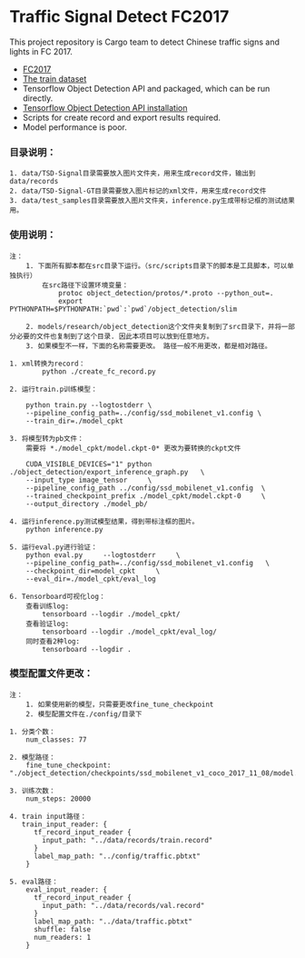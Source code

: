 # Traffic Signal Detect FC2017
This project repository is Cargo team to detect Chinese traffic signs and lights in FC 2017.

* [FC2017](http://ccvai.xjtu.edu.cn/content.jsp?urltype=news.NewsContentUrl&wbtreeid=1008&wbnewsid=1304)
* [The train dataset](http://ccvai.xjtu.edu.cn/content.jsp?urltype=news.NewsContentUrl&wbtreeid=1008&wbnewsid=1218)
* Tensorflow Object Detection API and packaged, which can be run directly.
* [Tensorflow Object Detection API installation](https://github.com/tensorflow/models/blob/master/research/object_detection/g3doc/installation.md)
* Scripts for create record and export results required.
* Model performance is poor.

### 目录说明：  
    1. data/TSD-Signal目录需要放入图片文件夹，用来生成record文件，输出到data/records  
    2. data/TSD-Signal-GT目录需要放入图片标记的xml文件，用来生成record文件  
    3. data/test_samples目录需要放入图片文件夹，inference.py生成带标记框的测试结果用。  

### 使用说明：  
    注：   
        1. 下面所有脚本都在src目录下运行。（src/scripts目录下的脚本是工具脚本，可以单独执行）  
            在src路径下设置环境变量：  
                protoc object_detection/protos/*.proto --python_out=.
                export PYTHONPATH=$PYTHONPATH:`pwd`:`pwd`/object_detection/slim

        2. models/research/object_detection这个文件夹复制到了src目录下，并将一部分必要的文件也复制到了这个目录. 因此本项目可以放到任意地方。   
        3. 如果模型不一样，下面的名称需要更改。 路径一般不用更改，都是相对路径。  

    1. xml转换为record：
            python ./create_fc_record.py

    2. 运行train.p训练模型：  

        python train.py --logtostderr \
        --pipeline_config_path=../config/ssd_mobilenet_v1.config \
        --train_dir=./model_cpkt

    3. 将模型转为pb文件：  
        需要将 *./model_cpkt/model.ckpt-0* 更改为要转换的ckpt文件

        CUDA_VISIBLE_DEVICES="1" python ./object_detection/export_inference_graph.py   \
        --input_type image_tensor     \
        --pipeline_config_path ../config/ssd_mobilenet_v1.config  \
        --trained_checkpoint_prefix ./model_cpkt/model.ckpt-0     \
        --output_directory ./model_pb/

    4. 运行inference.py测试模型结果，得到带标注框的图片。
        python inference.py

    5. 运行eval.py进行验证：   
        python eval.py     --logtostderr     \
        --pipeline_config_path=../config/ssd_mobilenet_v1.config   \
        --checkpoint_dir=model_cpkt     \
        --eval_dir=./model_cpkt/eval_log

    6. Tensorboard可视化log：  
        查看训练log:
            tensorboard --logdir ./model_cpkt/  
        查看验证log:
            tensorboard --logdir ./model_cpkt/eval_log/  
        同时查看2种log:
            tensorboard --logdir .

### 模型配置文件更改：  
    注：   
        1. 如果使用新的模型，只需要更改fine_tune_checkpoint   
        2. 模型配置文件在./config/目录下   

    1. 分类个数：
        num_classes: 77

    2. 模型路径：   
        fine_tune_checkpoint: "./object_detection/checkpoints/ssd_mobilenet_v1_coco_2017_11_08/model.ckpt"    

    3. 训练次数：  
        num_steps: 20000  

    4. train input路径：  
       train_input_reader: {  
          tf_record_input_reader {  
            input_path: "../data/records/train.record"  
          }  
          label_map_path: "../config/traffic.pbtxt"  
        }  

    5. eval路径：  
        eval_input_reader: {
          tf_record_input_reader {
            input_path: "../data/records/val.record"
          }
          label_map_path: "../data/traffic.pbtxt"
          shuffle: false
          num_readers: 1
        }
